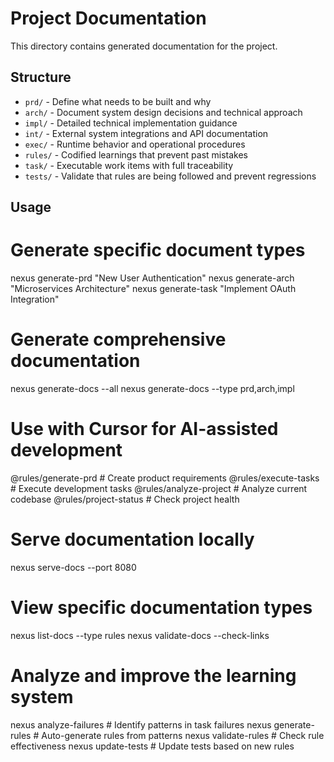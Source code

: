 # Project Documentation

This directory contains generated documentation for the project.

## Structure
- `prd/` - Define what needs to be built and why
- `arch/` - Document system design decisions and technical approach
- `impl/` - Detailed technical implementation guidance
- `int/` - External system integrations and API documentation
- `exec/` - Runtime behavior and operational procedures
- `rules/` - Codified learnings that prevent past mistakes
- `task/` - Executable work items with full traceability
- `tests/` - Validate that rules are being followed and prevent regressions

## Usage
# Generate specific document types
nexus generate-prd "New User Authentication"
nexus generate-arch "Microservices Architecture" 
nexus generate-task "Implement OAuth Integration"

# Generate comprehensive documentation
nexus generate-docs --all
nexus generate-docs --type prd,arch,impl

# Use with Cursor for AI-assisted development
@rules/generate-prd        # Create product requirements
@rules/execute-tasks       # Execute development tasks
@rules/analyze-project     # Analyze current codebase
@rules/project-status      # Check project health

# Serve documentation locally
nexus serve-docs --port 8080

# View specific documentation types
nexus list-docs --type rules
nexus validate-docs --check-links

# Analyze and improve the learning system
nexus analyze-failures      # Identify patterns in task failures
nexus generate-rules        # Auto-generate rules from patterns
nexus validate-rules        # Check rule effectiveness
nexus update-tests          # Update tests based on new rules
